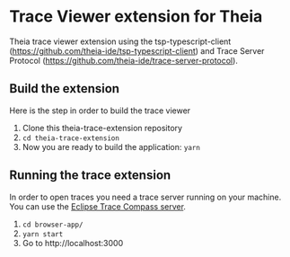 # Trace Viewer extension for Theia
Theia trace viewer extension using the tsp-typescript-client (https://github.com/theia-ide/tsp-typescript-client) and Trace Server Protocol (https://github.com/theia-ide/trace-server-protocol).

## Build the extension
Here is the step in order to build the trace viewer
1. Clone this theia-trace-extension repository
2. `cd theia-trace-extension`
3. Now you are ready to build the application: `yarn`

## Running the trace extension
In order to open traces you need a trace server running on your machine. You can use the [Eclipse Trace Compass server](http://www.eclipse.org/downloads/download.php?file=/tracecompass.incubator/trace-server/rcp/trace-compass-server0.0.1-20190403-1002-linux.gtk.x86_64.tar.gz).
1. `cd browser-app/`
2. `yarn start`
3. Go to http://localhost:3000